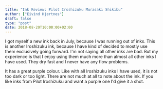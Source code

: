 ```yaml
---
title: "Ink Review: Pilot Iroshizuku Murasaki Shikibu"
author: ["Eivind Hjertnes"]
draft: false
type: "post"
date: 2018-08-20T10:00:00+02:00
---
```


I got myself a new ink back in July, because I was running out of inks.
This is another Iroshizuku ink, because I have kind of decided to mostly
use them exclusively going forward. I'm not saying all other inks are
bad. But my experience is that I enjoy using them much more than almost
all other inks I have used. They dry fast and I never have any flow
problems.

It has a great purple colour. Like with all Iroshizuku inks I have used,
it is not too dark or too light. There are not much at all to note about
the ink. If you like inks from Pilot Iroshizuku and want a purple one
I'd give it a shot.
